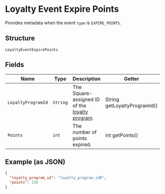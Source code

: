
# Loyalty Event Expire Points

Provides metadata when the event `type` is `EXPIRE_POINTS`.

## Structure

`LoyaltyEventExpirePoints`

## Fields

| Name | Type | Description | Getter |
|  --- | --- | --- | --- |
| `LoyaltyProgramId` | `String` | The Square-assigned ID of the [loyalty program](#type-LoyaltyProgram). | String getLoyaltyProgramId() |
| `Points` | `int` | The number of points expired. | int getPoints() |

## Example (as JSON)

```json
{
  "loyalty_program_id": "loyalty_program_id0",
  "points": 236
}
```

